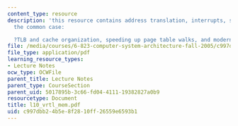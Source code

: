 ```yaml
---
content_type: resource
description: 'this resource contains address translation, interrupts, speeding up
  the common case:

  ?TLB and cache organization, speeding up page table walks, and modern usage.'
file: /media/courses/6-823-computer-system-architecture-fall-2005/c997dbb24b5e8f2810ff26559e6593b1_l10_vrtl_mem.pdf
file_type: application/pdf
learning_resource_types:
- Lecture Notes
ocw_type: OCWFile
parent_title: Lecture Notes
parent_type: CourseSection
parent_uid: 5017895b-3c66-fd04-4111-19382827a0b9
resourcetype: Document
title: l10_vrtl_mem.pdf
uid: c997dbb2-4b5e-8f28-10ff-26559e6593b1
---
```

